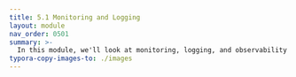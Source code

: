 ```yaml
---
title: 5.1 Monitoring and Logging
layout: module
nav_order: 0501
summary: >-
  In this module, we'll look at monitoring, logging, and observability - and why they aren't the same thing.
typora-copy-images-to: ./images
---
```


